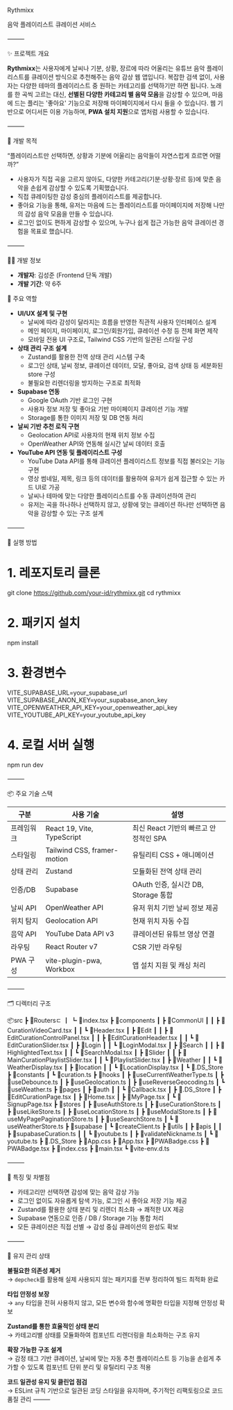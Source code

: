 Rythmixx

음악 플레이리스트 큐레이션 서비스

⸻

✨ 프로젝트 개요

**Rythmixx**는 사용자에게 날씨나 기분, 상황, 장르에 따라 어울리는 유튜브 음악 플레이리스트를 큐레이션 방식으로 추천해주는 음악 감상 웹 앱입니다.
복잡한 검색 없이, 사용자는 다양한 테마의 플레이리스트 중 원하는 카테고리를 선택하기만 하면 됩니다. 노래를 한 곡씩 고르는 대신, **선별된 다양한 카테고리 별 음악 모음**을 감상할 수 있으며, 마음에 드는 플리는 '좋아요' 기능으로 저장해 마이페이지에서 다시 들을 수 있습니다.
웹 기반으로 어디서든 이용 가능하며, **PWA 설치 지원**으로 앱처럼 사용할 수 있습니다.

⸻

🎯 개발 목적

“플레이리스트만 선택하면, 상황과 기분에 어울리는 음악들이 자연스럽게 흐르면 어떨까?”

- 사용자가 직접 곡을 고르지 않아도, 다양한 카테고리(기분·상황·장르 등)에 맞춘 음악을 손쉽게 감상할 수 있도록 기획했습니다.
- 직접 큐레이팅한 감성 중심의 플레이리스트를 제공합니다.
- 좋아요 기능을 통해, 유저는 마음에 드는 플레이리스트를 마이페이지에 저장해 나만의 감성 음악 모음을 만들 수 있습니다.
- 로그인 없이도 편하게 감상할 수 있으며, 누구나 쉽게 접근 가능한 음악 큐레이션 경험을 목표로 했습니다.

⸻

🧑‍💻 개발 정보

- **개발자**: 김성준 (Frontend 단독 개발)
- **개발 기간**: 약 6주

🔧 주요 역할

- **UI/UX 설계 및 구현**
  - 날씨에 따라 감성이 달라지는 흐름을 반영한 직관적 사용자 인터페이스 설계
  - 메인 페이지, 마이페이지, 로그인/회원가입, 큐레이션 수정 등 전체 화면 제작
  - 모바일 전용 UI 구조로, Tailwind CSS 기반의 일관된 스타일 구성
- **상태 관리 구조 설계**
  - Zustand를 활용한 전역 상태 관리 시스템 구축
  - 로그인 상태, 날씨 정보, 큐레이션 데이터, 모달, 좋아요, 검색 상태 등 세분화된 store 구성
  - 불필요한 리렌더링을 방지하는 구조로 최적화
- **Supabase 연동**
  - Google OAuth 기반 로그인 구현
  - 사용자 정보 저장 및 좋아요 기반 마이페이지 큐레이션 기능 개발
  - Storage를 통한 이미지 저장 및 DB 연동 처리
- **날씨 기반 추천 로직 구현**
  - Geolocation API로 사용자의 현재 위치 정보 수집
  - OpenWeather API와 연동해 실시간 날씨 데이터 호출
- **YouTube API 연동 및 플레이리스트 구성**
  - YouTube Data API를 통해 큐레이션 플레이리스트 정보를 직접 불러오는 기능 구현
  - 영상 썸네일, 제목, 링크 등의 데이터를 활용하여 유저가 쉽게 접근할 수 있는 카드 UI로 가공
  - 날씨나 테마에 맞는 다양한 플레이리스트를 수동 큐레이션하여 관리
  - 유저는 곡을 하나하나 선택하지 않고, 상황에 맞는 큐레이션 하나만 선택하면 음악을 감상할 수 있는 구조 설계

⸻

🔧 실행 방법

# 1. 레포지토리 클론

git clone https://github.com/your-id/rythmixx.git
cd rythmixx

# 2. 패키지 설치

npm install

# 3. 환경변수

VITE_SUPABASE_URL=your_supabase_url
VITE_SUPABASE_ANON_KEY=your_supabase_anon_key
VITE_OPENWEATHER_API_KEY=your_openweather_api_key
VITE_YOUTUBE_API_KEY=your_youtube_api_key

# 4. 로컬 서버 실행

npm run dev

⸻

📦 주요 기술 스택

| 구분       | 사용 기술                   | 설명                                  |
| ---------- | --------------------------- | ------------------------------------- |
| 프레임워크 | React 19, Vite, TypeScript  | 최신 React 기반의 빠르고 안정적인 SPA |
| 스타일링   | Tailwind CSS, framer-motion | 유틸리티 CSS + 애니메이션             |
| 상태 관리  | Zustand                     | 모듈화된 전역 상태 관리               |
| 인증/DB    | Supabase                    | OAuth 인증, 실시간 DB, Storage 통합   |
| 날씨 API   | OpenWeather API             | 유저 위치 기반 날씨 정보 제공         |
| 위치 탐지  | Geolocation API             | 현재 위치 자동 수집                   |
| 음악 API   | YouTube Data API v3         | 큐레이션된 유튜브 영상 연결           |
| 라우팅     | React Router v7             | CSR 기반 라우팅                       |
| PWA 구성   | vite-plugin-pwa, Workbox    | 앱 설치 지원 및 캐싱 처리             |

⸻

🗂️ 디렉터리 구조

📦src
┣ 📂Routersㄷ
┃ ┗ 📜index.tsx
┣ 📂components
┃ ┣ 📂CommonUI
┃ ┃ ┣ 📜CurationVideoCard.tsx
┃ ┃ ┗ 📜Header.tsx
┃ ┣ 📂Edit
┃ ┃ ┣ 📜EditCurationControlPanel.tsx
┃ ┃ ┣ 📜EditCurationHeader.tsx
┃ ┃ ┗ 📜EditCurationSlider.tsx
┃ ┣ 📂Login
┃ ┃ ┗ 📜LoginModal.tsx
┃ ┣ 📂Search
┃ ┃ ┣ 📜HighlightedText.tsx
┃ ┃ ┗ 📜SearchModal.tsx
┃ ┣ 📂Slider
┃ ┃ ┣ 📜MainCurationPlaylistSlider.tsx
┃ ┃ ┗ 📜PlaylistSlider.tsx
┃ ┣ 📂Weather
┃ ┃ ┗ 📜WeatherDisplay.tsx
┃ ┣ 📂location
┃ ┃ ┗ 📜LocationDisplay.tsx
┃ ┗ 📜.DS_Store
┣ 📂constants
┃ ┗ 📜curation.ts
┣ 📂hooks
┃ ┣ 📜useCurrentWeatherType.ts
┃ ┣ 📜useDebounce.ts
┃ ┣ 📜useGeolocation.ts
┃ ┣ 📜useReverseGeocoding.ts
┃ ┗ 📜useWeather.ts
┣ 📂pages
┃ ┣ 📂auth
┃ ┃ ┗ 📜Callback.tsx
┃ ┣ 📜.DS_Store
┃ ┣ 📜EditCurationPage.tsx
┃ ┣ 📜Home.tsx
┃ ┣ 📜MyPage.tsx
┃ ┗ 📜SignupPage.tsx
┣ 📂stores
┃ ┣ 📜useAuthStore.ts
┃ ┣ 📜useCurationStore.ts
┃ ┣ 📜useLikeStore.ts
┃ ┣ 📜useLocationStore.ts
┃ ┣ 📜useModalStore.ts
┃ ┣ 📜useMyPagePaginationStore.ts
┃ ┣ 📜useSearchStore.ts
┃ ┗ 📜useWeatherStore.ts
┣ 📂supabase
┃ ┗ 📜createClient.ts
┣ 📂utils
┃ ┣ 📂apis
┃ ┃ ┣ 📜supabaseCuration.ts
┃ ┃ ┗ 📜youtube.ts
┃ ┣ 📜validateNickname.ts
┃ ┗ 📜youtube.ts
┣ 📜.DS_Store
┣ 📜App.css
┣ 📜App.tsx
┣ 📜PWABadge.css
┣ 📜PWABadge.tsx
┣ 📜index.css
┣ 📜main.tsx
┗ 📜vite-env.d.ts

⸻

📝 특징 및 차별점

- 카테고리만 선택하면 감성에 맞는 음악 감상 가능
- 로그인 없이도 자유롭게 탐색 가능, 로그인 시 좋아요 저장 기능 제공
- Zustand를 활용한 상태 분리 및 리렌더 최소화 → 쾌적한 UX 제공
- Supabase 연동으로 인증 / DB / Storage 기능 통합 처리
- 모든 큐레이션은 직접 선별 → 감성 중심 큐레이션의 완성도 확보

⸻

🧹 유지 관리 상태

**불필요한 의존성 제거**  
 → `depcheck`를 활용해 실제 사용되지 않는 패키지를 전부 정리하여 빌드 최적화 완료

**타입 안정성 보장**  
 → `any` 타입을 전혀 사용하지 않고, 모든 변수와 함수에 명확한 타입을 지정해 안정성 확보

**Zustand를 통한 효율적인 상태 분리**  
 → 카테고리별 상태를 모듈화하여 컴포넌트 리렌더링을 최소화하는 구조 유지

**확장 가능한 구조 설계**  
 → 감정 태그 기반 큐레이션, 날씨에 맞는 자동 추천 플레이리스트 등 기능을 손쉽게 추가할 수 있도록 컴포넌트 단위 분리 및 유틸리티 구조 적용

**코드 일관성 유지 및 클린업 점검**  
 → ESLint 규칙 기반으로 일관된 코딩 스타일을 유지하며, 주기적인 리팩토링으로 코드 품질 관리
⸻
